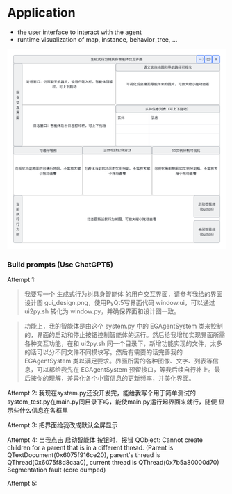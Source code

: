 # Application
- the user interface to interact with the agent
- runtime visualization of map, instance, behavior_tree, ... 



![alt text](docs/gui_design.png)

### Build prompts (Use ChatGPT5)

Attempt 1:
> 我要写一个 生成式行为树具身智能体 的用户交互界面，请参考我给的界面设计图 gui_design.png，使用PyQt5写界面代码 window.ui，可以通过 ui2py.sh 转化为 window.py，并确保界面和设计图一致。

> 功能上，我的智能体是由这个 system.py 中的 EGAgentSystem 类来控制的，界面的启动和停止按钮控制智能体的运行。然后给我增加实现界面所需各种交互功能，在和 ui2py.sh 同一个目录下，新增功能实现的文件，太多的话可以分不同文件不同模块写。然后有需要的话完善我的 EGAgentSystem 类以满足要求。界面所需的各种图像、文字、列表等信息，可以都给我先在 EGAgentSystem 预留接口，等我后续自行补上。最后按你的理解，差异化各个小窗信息的更新频率，并美化界面。

Attempt 2:
我现在system.py还没开发完，能给我写个用于简单测试的system_test.py在main.py同目录下吗，能使main.py运行起界面来就行，随便 显示些什么信息在各框里

Attempt 3:
把界面给我改成默认全屏显示

Attempt 4:
当我点击 启动智能体 按钮时，报错
QObject: Cannot create children for a parent that is in a different thread.
(Parent is QTextDocument(0x6075f916ce20), parent's thread is QThread(0x6075f8d8caa0), current thread is QThread(0x7b5a80000d70)
Segmentation fault (core dumped)

Attempt 5: